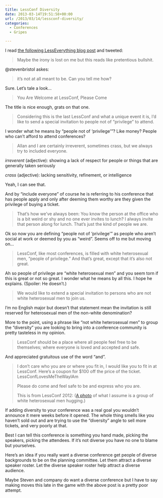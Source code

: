 ```yaml
---
title: LessConf Diversity
date: 2013-03-14T19:51:58+00:00
url: /2013/03/14/lessconf-diversity/
categories:
  - Conferences
  - Gripes

---
```

I read [the following LessEverything blog post][1] and tweeted:

> Maybe the irony is lost on me but this reads like pretentious bullshit.

@stevenbristol askes:

> it&#8217;s not at all meant to be. Can you tell me how?

Sure. Let&#8217;s tale a look&#8230;

> You Are Welcome at LessConf, Please Come

The title is nice enough, grats on that one.

> Considering this is the last LessConf and what a unique event it is, I&#8217;d like to send a special invitation to people not of &#8220;privilege&#8221; to attend.

I wonder what he means by &#8220;people not of &#8216;privilege'&#8221;? Like money? People who can&#8217;t afford to attend conferences?

> Allan and I are certainly irreverent, sometimes crass, but we always try to included everyone.

_irreverent_ (adjective): showing a lack of respect for people or things that are generally taken seriously

_crass_ (adjective): lacking sensitivity, refinement, or intelligence

Yeah, I can see that.

And by &#8220;include everyone&#8221; of course he is referring to his conference that has people apply and only after deeming them worthy are they given the privilege of buying a ticket.

> That&#8217;s how we&#8217;ve always been: You know the person at the office who is a bit weird or shy and no one ever invites to lunch? I always invite that person along for lunch. That&#8217;s just the kind of people we are.

Ok so now you are defining &#8220;people not of &#8216;privilege'&#8221; as people who aren&#8217;t social at work or deemed by you as &#8220;weird&#8221;. Seems off to me but moving on&#8230;

> LessConf, like most conferences, is filled with white heterosexual men, &#8220;people of privilege.&#8221; And that&#8217;s great, except that it&#8217;s also not great.

Ah so people of privilege are &#8220;white heterosexual men&#8221; and you seem torn if this is great or not so great. I wonder what he means by all this. I hope he explains. (Spoiler: He doesn&#8217;t.)

> We would like to extend a special invitation to persons who are not white heterosexual men to join us.

I&#8217;m no English major but doesn&#8217;t that statement mean the invitation is still reserved for heterosexual men of the non-white denomination?

More to the point, using a phrase like &#8220;not white heterosexual men&#8221; to group the &#8220;diversity&#8221; you are looking to bring into a conference community is pretty tasteless in my opinion.

> LessConf should be a place where all people feel free to be themselves; where everyone is loved and accepted and safe.

And appreciated gratuitous use of the word &#8220;and&#8221;.

> I don&#8217;t care who you are or where you fit in, I would like you to fit in at LessConf. Here&#8217;s a coupon for $100 off the price of the ticket. LessConfLovesMeTheWayIAm
> 
> Please do come and feel safe to be and express who you are.
> 
> This is from LessConf 2012: ([A photo][2] of what I assume is a group of white heterosexual men hugging.)

If adding diversity to your conference was a real goal you wouldn&#8217;t announce it mere weeks before it opened. The whole thing smells like you haven&#8217;t sold out and are trying to use the &#8220;diversity&#8221; angle to sell more tickets, and very poorly at that.

Best I can tell this conference is something you hand made, picking the speakers, picking the attendees. If it&#8217;s not diverse you have no one to blame but yourselves.

Here&#8217;s an idea if you really want a diverse conference get people of diverse backgrounds to be on the planning committee. Let them attract a diverse speaker roster. Let the diverse speaker roster help attract a diverse audience.

Maybe Steven and company do want a diverse conference but I have to say making moves this late in the game with the above post is a pretty poor attempt.

 [1]: http://lesseverything.com/blog/archives/2013/03/11/you-are-welcome-at-lessconf-please-come/
 [2]: http://lesseverything.com/assets/513df1fd8ad7ca1b05000106/7.jpg